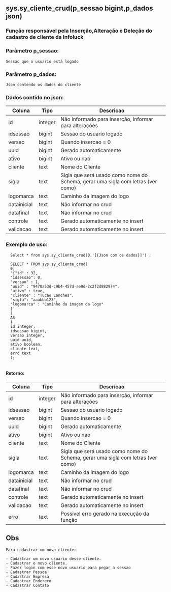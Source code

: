 ## sys.sy_cliente_crud(p_sessao bigint,p_dados json)

###  Função responsável pela Inserção,Alteração e Deleção do cadastro de cliente da Infoluck

### Parâmetro p_sessao:
```
Sessao que o usuario está logado
```

### Parâmetro p_dados:
```
Json contendo os dados do cliente
```

### Dados contido no json:

| Coluna      | Tipo        |  Descricao           |
| ----------- | ----------- |----------------------|
| id      | integer       | Não informado para inserção, informar para alterações
| idsessao   | bigint        | Sessao do usuario logado
| versao   | bigint        | Quando insercao = 0 
| uuid   | bigint        | Gerado automaticamente
| ativo   | bigint        | Ativo ou nao
| cliente   | text        |Nome do Cliente
| sigla   | text        | Sigla que será usado como nome do Schema, gerar uma sigla com letras (ver como)
| logomarca   | text        | Caminho da imagem do logo
| datainicial   | text        | Não informar no crud
| datafinal   | text        | Não informar no crud
| controle   | text        | Gerado automaticamente no insert 
| validacao   | text        | Gerado automaticamente no insert 



### Exemplo de uso:
```
  Select * from sys.sy_cliente_crud(0,'[{Json com os dados}]') ;
  
  SELECT * FROM sys.sy_cliente_crud(
  0, 
  '{"id" : 32,
  "idsessao": 0,
  "versao" : 1,
  "uuid" : "9470a53d-c9b4-457d-ae9d-2c2f2d882974",
  "ativo" : true,
  "cliente" : "Tucao Lanches",
  "sigla": "aaabbb123",
  "logomarca" : "Caminho da imagem da logo"
  }'
  ) 
  AS 
  (
  id integer, 
  idsessao bigint, 
  versao integer, 
  uuid uuid, 
  ativo boolean, 
  cliente text,
  erro text
  );
  
```

#### Retorno:
| Coluna      | Tipo        |  Descricao           |
| ----------- | ----------- |----------------------|
| id      | integer       | Não informado para inserção, informar para alterações
| idsessao   | bigint        | Sessao do usuario logado
| versao   | bigint        | Quando insercao = 0 
| uuid   | bigint        | Gerado automaticamente
| ativo   | bigint        | Ativo ou nao
| cliente   | text        |Nome do Cliente
| sigla   | text        | Sigla que será usado como nome do Schema, gerar uma sigla com letras (ver como)
| logomarca   | text        | Caminho da imagem do logo
| datainicial   | text        | Não informar no crud
| datafinal   | text        | Não informar no crud
| controle   | text        | Gerado automaticamente no insert 
| validacao   | text        | Gerado automaticamente no insert 
| erro   | text        | Possivel erro gerado na execução da função 


## Obs

```
Para cadastrar um novo cliente:

- Cadastrar um novo usuario desse cliente.
- Cadastrar o novo cliente.
- Fazer login com esse novo usuario para pegar a sessao
- Cadastrar Pessoa
- Cadastrar Empresa
- Cadastrar Endereco
- Cadastrar Contato

```







